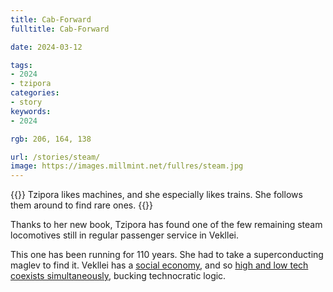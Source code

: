 ```yaml
---
title: Cab-Forward
fulltitle: Cab-Forward

date: 2024-03-12

tags:
- 2024
- tzipora
categories:
- story
keywords:
- 2024

rgb: 206, 164, 138

url: /stories/steam/
image: https://images.millmint.net/fullres/steam.jpg
---
```

{{<note caption>}}
Tzipora likes machines, and she especially likes trains. She follows them around to find rare ones.
{{</note>}}

Thanks to her new book, Tzipora has found one of the few remaining steam locomotives still in regular passenger service in Vekllei.

This one has been running for 110 years. She had to take a superconducting maglev to find it. Vekllei has a [social economy](/social-economy/), and so [high and low tech coexists simultaneously](/bulletin/technology/), bucking technocratic logic.
